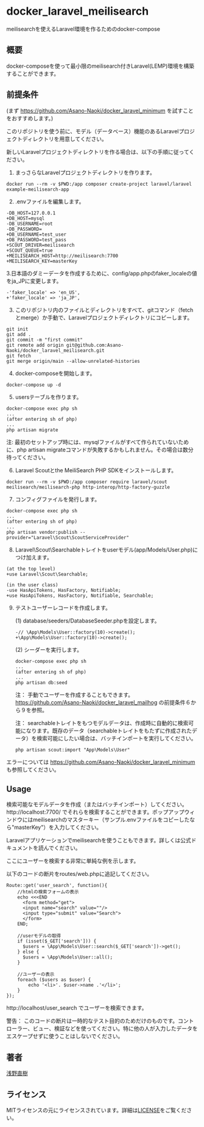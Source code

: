 # docker_laravel_meilisearch
meilisearchを使えるLaravel環境を作るためのdocker-compose

## 概要
docker-composeを使って最小限のmeilisearch付きLaravel(LEMP)環境を構築することができます。

## 前提条件
(まず https://github.com/Asano-Naoki/docker_laravel_minimum を試すことをおすすめします。)

このリポジトリを使う前に、モデル（データベース）機能のあるLaravelプロジェクトディレクトリを用意してください。

新しいLaravelプロジェクトディレクトリを作る場合は、以下の手順に従ってください。

1. まっさらなLaravelプロジェクトディレクトリを作ります。
```
docker run --rm -v $PWD:/app composer create-project laravel/laravel example-meilisearch-app
```
2. .envファイルを編集します。
```
-DB_HOST=127.0.0.1
+DB_HOST=mysql
-DB_USERNAME=root
-DB_PASSWORD=
+DB_USERNAME=test_user
+DB_PASSWORD=test_pass
+SCOUT_DRIVER=meilisearch
+SCOUT_QUEUE=true
+MEILISEARCH_HOST=http://meilisearch:7700
+MEILISEARCH_KEY=masterKey
```
3.日本語のダミーデータを作成するために、config/app.phpのfaker_localeの値をja_JPに変更します。
```
-'faker_locale' => 'en_US',
+'faker_locale' => 'ja_JP',
```

3. このリポジトリ内のファイルとディレクトリをすべて、gitコマンド（fetchとmerge）か手動で、Laravelプロジェクトディレクトリにコピーします。
```
git init
git add .
git commit -m "first commit"
git remote add origin git@github.com:Asano-Naoki/docker_laravel_meilisearch.git
git fetch
git merge origin/main --allow-unrelated-histories
```
4. docker-composeを開始します。
```
docker-compose up -d
```
5. usersテーブルを作ります。
```
docker-compose exec php sh
...
(after entering sh of php)
...
php artisan migrate
```
注: 最初のセットアップ時には、mysqlファイルがすべて作られていないために、php artisan migrateコマンドが失敗するかもしれません。その場合は数分待ってください。

6. Laravel Scoutとthe MeiliSearch PHP SDKをインストールします。
```
docker run --rm -v $PWD:/app composer require laravel/scout meilisearch/meilisearch-php http-interop/http-factory-guzzle
```
7. コンフィグファイルを発行します。
```
docker-compose exec php sh
...
(after entering sh of php)
...
php artisan vendor:publish --provider="Laravel\Scout\ScoutServiceProvider"
```
8. Laravel\Scout\Searchableトレイトをuserモデル(app/Models/User.php)につけ加えます。 
```
(at the top level)
+use Laravel\Scout\Searchable;

(in the user class)
-use HasApiTokens, HasFactory, Notifiable;
+use HasApiTokens, HasFactory, Notifiable, Searchable;
```

9. テストユーザーレコードを作成します。

    (1) database/seeders/DatabaseSeeder.phpを設定します。
    ```
    -// \App\Models\User::factory(10)->create();
    +\App\Models\User::factory(10)->create();
    ```

    (2) シーダーを実行します。
    ```
    docker-compose exec php sh
    ...
    (after entering sh of php)
    ...
    php artisan db:seed
    ```
    注：
    手動でユーザーを作成することもできます。https://github.com/Asano-Naoki/docker_laravel_mailhog の前提条件６から９を参照。
    
    注：
    searchableトレイトをもつモデルデータは、作成時に自動的に検索可能になります。既存のデータ（searchableトレイトをもたずに作成されたデータ）を検索可能にしたい場合は、バッチインポートを実行してください。
    ```
    php artisan scout:import "App\Models\User"
    ```

エラーについては https://github.com/Asano-Naoki/docker_laravel_minimum も参照してください。


## Usage
検索可能なモデルデータを作成（またはバッチインポート）してください。http://localhost:7700/ でそれらを検索することができます。ポップアップウィンドウにはmeilisearchのマスターキー（サンプル.envファイルをコピーしたなら"masterKey"）を入力してください。

Laravelアプリケーションでmeilisearchを使うこともできます。詳しくは公式ドキュメントを読んでください。

ここにユーザーを検索する非常に単純な例を示します。

以下のコードの断片をroutes/web.phpに追記してください。
```
Route::get('user_search', function(){
    //htmlの検索フォームの表示
    echo <<<END
      <form method="get">
      <input name="search" value=""/>
      <input type="submit" value="Search">
      </form>
    END;
    
    //userモデルの取得
    if (isset($_GET['search'])) {
      $users = \App\Models\User::search($_GET['search'])->get();
    } else {
      $users = \App\Models\User::all();
    }
    
    //ユーザーの表示
    foreach ($users as $user) {
        echo '<li>'. $user->name .'</li>';
    }
});
```
http://localhost/user_search でユーザーを検索できます。

警告：
このコードの断片は一時的なテスト目的のためだけのものです。コントローラー、ビュー、検証などを使ってください。特に他の人が入力したデータをエスケープせずに使うことはしないでください。


## 著者
[浅野直樹](https://asanonaoki.com/blog/)


## ライセンス
MITライセンスの元にライセンスされています。詳細は[LICENSE](/LICENSE)をご覧ください。